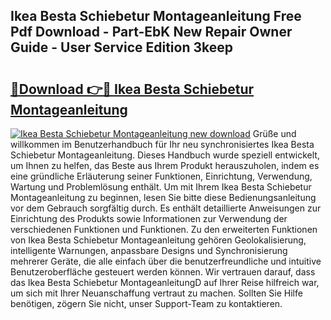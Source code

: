 ## Ikea Besta Schiebetur Montageanleitung Free Pdf Download - Part-EbK New Repair Owner Guide - User Service Edition 3keep

# <h2><a href="http://df8b2it.blite.top/?on=Ikea+Besta+Schiebetur+Montageanleitung">🔗Download 👉🔴 Ikea Besta Schiebetur Montageanleitung</a></h2>

[![Ikea Besta Schiebetur Montageanleitung new download](https://i.imgur.com/lujVjoI.png)](http://df8b2it.blite.top/?on=Ikea+Besta+Schiebetur+Montageanleitung)
Grüße und willkommen im Benutzerhandbuch für Ihr neu synchronisiertes Ikea Besta Schiebetur Montageanleitung. Dieses Handbuch wurde speziell entwickelt, um Ihnen zu helfen, das Beste aus Ihrem Produkt herauszuholen, indem es eine gründliche Erläuterung seiner Funktionen, Einrichtung, Verwendung, Wartung und Problemlösung enthält. Um mit Ihrem Ikea Besta Schiebetur Montageanleitung zu beginnen, lesen Sie bitte diese Bedienungsanleitung vor dem Gebrauch sorgfältig durch. Es enthält detaillierte Anweisungen zur Einrichtung des Produkts sowie Informationen zur Verwendung der verschiedenen Funktionen und Funktionen. Zu den erweiterten Funktionen von Ikea Besta Schiebetur Montageanleitung gehören Geolokalisierung, intelligente Warnungen, anpassbare Designs und Synchronisierung mehrerer Geräte, die alle einfach über die benutzerfreundliche und intuitive Benutzeroberfläche gesteuert werden können. Wir vertrauen darauf, dass das Ikea Besta Schiebetur MontageanleitungD auf Ihrer Reise hilfreich war, um sich mit Ihrer Neuanschaffung vertraut zu machen. Sollten Sie Hilfe benötigen, zögern Sie nicht, unser Support-Team zu kontaktieren.

